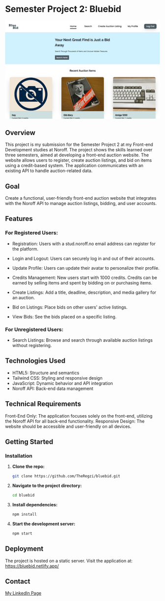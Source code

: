 # Semester Project 2: Bluebid 
![BlueBid Homepage image](./assets/bluebid-home.png)
## Overview
This project is my submission for the Semester Project 2 at my Front-end Development studies at Noroff. The project shows the skills learned over three semesters, aimed at developing a front-end auction website. The website allows users to register, create auction listings, and bid on items using a credit-based system. The application communicates with an existing API to handle auction-related data.

## Goal
Create a functional, user-friendly front-end auction website that integrates with the Noroff API to manage auction listings, bidding, and user accounts.

## Features
### For Registered Users:

- Registration: Users with a stud.noroff.no email address can register for the platform.
- Login and Logout: Users can securely log in and out of their accounts.
- Update Profile: Users can update their avatar to personalize their profile.

- Credits Management:
New users start with 1000 credits.
Credits can be earned by selling items and spent by bidding on or purchasing items.

- Create Listings:
Add a title, deadline, description, and media gallery for an auction.

- Bid on Listings:
Place bids on other users' active listings.

- View Bids:
See the bids placed on a specific listing.

### For Unregistered Users:

- Search Listings: Browse and search through available auction listings without registering.

## Technologies Used
- HTML5: Structure and semantics
- Tailwind CSS: Styling and responsive design
- JavaScript: Dynamic behavior and API integration
- Noroff API: Back-end data management

## Technical Requirements
Front-End Only: The application focuses solely on the front-end, utilizing the Noroff API for all back-end functionality.
Responsive Design: The website should be accessible and user-friendly on all devices.


## Getting Started
### Installation


1. **Clone the repo:**
   ```bash
   git clone https://github.com/TheRegzi/bluebid.git
   
2. **Navigate to the project directory:**
   ```bash
   cd bluebid
   
3. **Install dependencies:**
   ```bash
   npm install

4. **Start the development server:**
   ```bash
   npm start

## Deployment
The project is hosted on a static server. Visit the application at: https://bluebid.netlify.app/

## Contact

[My LinkedIn Page](https://www.linkedin.com/in/regine-dille-kornbakk-aa0a7b288/)
